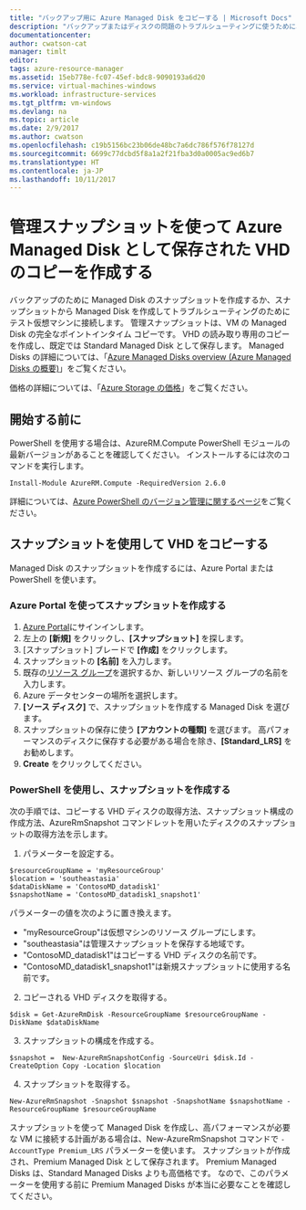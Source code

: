 ```yaml
---
title: "バックアップ用に Azure Managed Disk をコピーする | Microsoft Docs"
description: "バックアップまたはディスクの問題のトラブルシューティングに使うために、Azure Managed Disk のコピーを作成する方法について説明します。"
documentationcenter: 
author: cwatson-cat
manager: timlt
editor: 
tags: azure-resource-manager
ms.assetid: 15eb778e-fc07-45ef-bdc8-9090193a6d20
ms.service: virtual-machines-windows
ms.workload: infrastructure-services
ms.tgt_pltfrm: vm-windows
ms.devlang: na
ms.topic: article
ms.date: 2/9/2017
ms.author: cwatson
ms.openlocfilehash: c19b5156bc23b06de48bc7a6dc786f576f78127d
ms.sourcegitcommit: 6699c77dcbd5f8a1a2f21fba3d0a0005ac9ed6b7
ms.translationtype: HT
ms.contentlocale: ja-JP
ms.lasthandoff: 10/11/2017
---
```

# <a name="create-a-copy-of-a-vhd-stored-as-an-azure-managed-disk-by-using-managed-snapshots"></a>管理スナップショットを使って Azure Managed Disk として保存された VHD のコピーを作成する
バックアップのために Managed Disk のスナップショットを作成するか、スナップショットから Managed Disk を作成してトラブルシューティングのためにテスト仮想マシンに接続します。 管理スナップショットは、VM の Managed Disk の完全なポイントインタイム コピーです。 VHD の読み取り専用のコピーを作成し、既定では Standard Managed Disk として保存します。 Managed Disks の詳細については、「[Azure Managed Disks overview (Azure Managed Disks の概要)](managed-disks-overview.md?toc=%2fazure%2fvirtual-machines%2fwindows%2ftoc.json)」をご覧ください。

価格の詳細については、「[Azure Storage の価格](https://azure.microsoft.com/pricing/details/managed-disks/)」をご覧ください。 

## <a name="before-you-begin"></a>開始する前に
PowerShell を使用する場合は、AzureRM.Compute PowerShell モジュールの最新バージョンがあることを確認してください。 インストールするには次のコマンドを実行します。

```
Install-Module AzureRM.Compute -RequiredVersion 2.6.0
```
詳細については、[Azure PowerShell のバージョン管理に関するページ](/powershell/azure/overview)をご覧ください。

## <a name="copy-the-vhd-with-a-snapshot"></a>スナップショットを使用して VHD をコピーする
Managed Disk のスナップショットを作成するには、Azure Portal またはPowerShell を使います。

### <a name="use-azure-portal-to-take-a-snapshot"></a>Azure Portal を使ってスナップショットを作成する 

1. [Azure Portal](https://portal.azure.com)にサインインします。
2. 左上の **[新規]** をクリックし、**[スナップショット]** を探します。
3. [スナップショット] ブレードで **[作成]** をクリックします。
4. スナップショットの **[名前]** を入力します。
5. 既存の[リソース グループ](../../azure-resource-manager/resource-group-overview.md#resource-groups)を選択するか、新しいリソース グループの名前を入力します。 
6. Azure データセンターの場所を選択します。  
7. **[ソース ディスク]** で、スナップショットを作成する Managed Disk を選びます。
8. スナップショットの保存に使う **[アカウントの種類]** を選びます。 高パフォーマンスのディスクに保存する必要がある場合を除き、**[Standard_LRS]** をお勧めします。
9. **Create** をクリックしてください。

### <a name="use-powershell-to-take-a-snapshot"></a>PowerShell を使用し、スナップショットを作成する
次の手順では、コピーする VHD ディスクの取得方法、スナップショット構成の作成方法、AzureRmSnapshot コマンドレット<!--Add link to cmdlet when available-->を用いたディスクのスナップショットの取得方法を示します。 

1. パラメーターを設定する。 

 ```azurepowershell-interactive
$resourceGroupName = 'myResourceGroup' 
$location = 'southeastasia' 
$dataDiskName = 'ContosoMD_datadisk1' 
$snapshotName = 'ContosoMD_datadisk1_snapshot1'  
```
  パラメーターの値を次のように置き換えます。
  -  "myResourceGroup"は仮想マシンのリソース グループにします。
  -  "southeastasia"は管理スナップショットを保存する地域です。 <!---How do you look these up? -->
  -  "ContosoMD_datadisk1"はコピーする VHD ディスクの名前です。
  -  "ContosoMD_datadisk1_snapshot1"は新規スナップショットに使用する名前です。

2. コピーされる VHD ディスクを取得する。

 ```azurepowershell-interactive
$disk = Get-AzureRmDisk -ResourceGroupName $resourceGroupName -DiskName $dataDiskName 
```
3. スナップショットの構成を作成する。 

 ```azurepowershell-interactive
$snapshot =  New-AzureRmSnapshotConfig -SourceUri $disk.Id -CreateOption Copy -Location $location 
```
4. スナップショットを取得する。

 ```azurepowershell-interactive
New-AzureRmSnapshot -Snapshot $snapshot -SnapshotName $snapshotName -ResourceGroupName $resourceGroupName 
```
スナップショットを使って Managed Disk を作成し、高パフォーマンスが必要な VM に接続する計画がある場合は、New-AzureRmSnapshot コマンドで `-AccountType Premium_LRS` パラメーターを使います。 スナップショットが作成され、Premium Managed Disk として保存されます。 Premium Managed Disks は、Standard Managed Disks よりも高価格です。 なので、このパラメーターを使用する前に Premium Managed Disks が本当に必要なことを確認してください。


